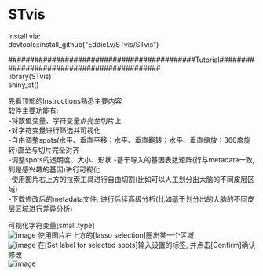 # STvis
install via:<br>
devtools::install_github("EddieLv/STvis/STvis")

###########################################Tutorial###########################################<br>
library(STvis)<br>
shiny_st()<br>

先看顶部的Instructions熟悉主要内容<br>
软件主要功能有:<br>
-将数值变量、字符变量点亮至切片上<br>
-对字符变量进行筛选并可视化<br>
-自由调整spots(水平、垂直平移；水平、垂直翻转；水平、垂直缩放；360度旋转)直至与切片完全对齐<br>
-调整spots的透明度、大小、形状
-基于导入的基因表达矩阵(行与metadata一致, 列是感兴趣的基因)进行可视化<br>
-使用图片右上方的拉索工具进行自由切割(比如可以人工划分出大脑的不同皮层区域)<br>
-下载修改后的metadata文件, 进行后续高级分析(比如基于划分出的大脑的不同皮层区域进行差异分析)

可视化字符变量[small.type]<br>
![image](https://github.com/EddieLv/STvis/assets/61786787/2cfe653c-db25-42a3-ae86-9637cca67a64)
使用图片右上方的[lasso selection]圈出某一个区域<br>
![image](https://github.com/EddieLv/STvis/assets/61786787/02c79294-2b57-4238-bc3a-d5de1bb99751)
在[Set label for selected spots]输入设置的标签, 并点击[Confirm]确认修改<br>
![image](https://github.com/EddieLv/STvis/assets/61786787/b97b4412-7e5c-42ee-94fb-7e0c38e35246)

